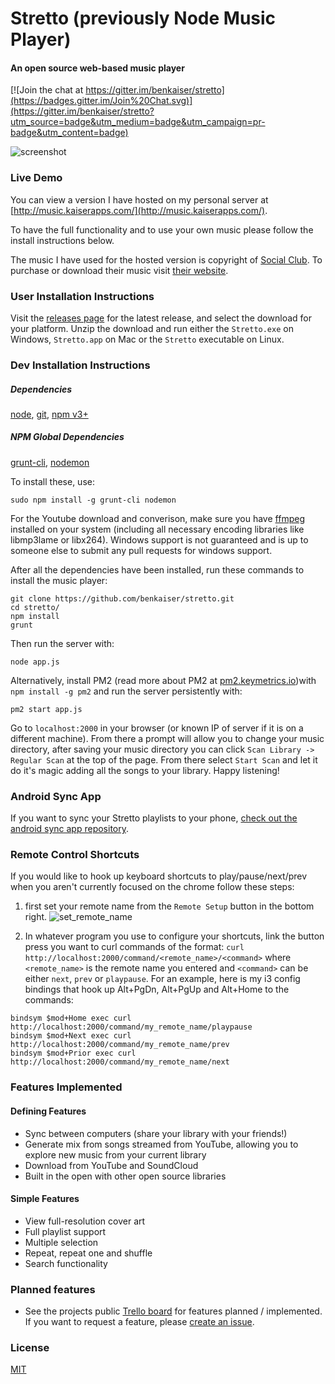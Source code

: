 Stretto (previously Node Music Player)
=================
#### An open source web-based music player

[![Join the chat at https://gitter.im/benkaiser/stretto](https://badges.gitter.im/Join%20Chat.svg)](https://gitter.im/benkaiser/stretto?utm_source=badge&utm_medium=badge&utm_campaign=pr-badge&utm_content=badge)

![screenshot](https://cloud.githubusercontent.com/assets/608054/12073955/0b9a34c6-b0ef-11e5-83f5-04c6f3fed33c.png)

### Live Demo
You can view a version I have hosted on my personal server at [http://music.kaiserapps.com/](http://music.kaiserapps.com/).

To have the full functionality and to use your own music please follow the install instructions below.

The music I have used for the hosted version is copyright of [Social Club](http://martymar.goodcitymusic.com/).
To purchase or download their music visit [their website](https://socialxclub.bandcamp.com).

### User Installation Instructions

Visit the [releases page](https://github.com/benkaiser/stretto/releases) for the latest release, and select the download for your platform. Unzip the download and run either the `Stretto.exe` on Windows, `Stretto.app` on Mac or the `Stretto` executable on Linux.

### Dev Installation Instructions
##### Dependencies
[node](http://nodejs.org/), [git](http://git-scm.com/), [npm v3+](http://npmjs.org)

##### NPM Global Dependencies
[grunt-cli](http://gruntjs.com/getting-started#installing-the-cli), [nodemon](http://nodemon.io/)

To install these, use:
```
sudo npm install -g grunt-cli nodemon
```

For the Youtube download and converison, make sure you have [ffmpeg](https://ffmpeg.org/) installed on your system (including all necessary encoding libraries like libmp3lame or libx264).
Windows support is not guaranteed and is up to someone else to submit any pull requests for windows support.

After all the dependencies have been installed, run these commands to install the music player:
```
git clone https://github.com/benkaiser/stretto.git
cd stretto/
npm install
grunt
```

Then run the server with:
```
node app.js
```

Alternatively, install PM2 (read more about PM2 at [pm2.keymetrics.io](http://http://pm2.keymetrics.io/))with `npm install -g pm2` and run the server persistently with:
```
pm2 start app.js
```
Go to `localhost:2000` in your browser (or known IP of server if it is on a different machine). From there a prompt will allow you to change your music directory, after saving your music directory you can click `Scan Library -> Regular Scan` at the top of the page. From there select `Start Scan` and let it do it's magic adding all the songs to your library. Happy listening!

### Android Sync App

If you want to sync your Stretto playlists to your phone, [check out the android sync app repository](https://github.com/benkaiser/android-node-music-sync).

### Remote Control Shortcuts

If you would like to hook up keyboard shortcuts to play/pause/next/prev when you aren't currently focused
on the chrome follow these steps:

1. first set your remote name from the `Remote Setup` button in the bottom right.
![set_remote_name](https://cloud.githubusercontent.com/assets/608054/6090658/9520f106-aecc-11e4-9d77-1a1822ade842.jpg)

2. In whatever program you use to configure your shortcuts, link the button press you want to curl commands of the format:
`curl http://localhost:2000/command/<remote_name>/<command>` where `<remote_name>` is the remote name you entered and  `<command>` can be either `next`, `prev` or `playpause`.
For an example, here is my i3 config bindings that hook up Alt+PgDn, Alt+PgUp and Alt+Home to the commands:
```
bindsym $mod+Home exec curl http://localhost:2000/command/my_remote_name/playpause
bindsym $mod+Next exec curl http://localhost:2000/command/my_remote_name/prev
bindsym $mod+Prior exec curl http://localhost:2000/command/my_remote_name/next
```


### Features Implemented

#### Defining Features

- Sync between computers (share your library with your friends!)
- Generate mix from songs streamed from YouTube, allowing you to explore new music from your current library
- Download from YouTube and SoundCloud
- Built in the open with other open source libraries

#### Simple Features
- View full-resolution cover art
- Full playlist support
- Multiple selection
- Repeat, repeat one and shuffle
- Search functionality

### Planned features

- See the projects public [Trello board](https://trello.com/b/cXdOSOoR/stretto) for features planned / implemented. If you want to request a feature, please [create an issue](https://github.com/benkaiser/stretto/issues/new).

### License

[MIT](https://opensource.org/licenses/MIT)
